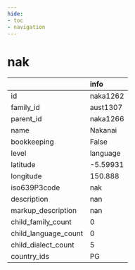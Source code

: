 ```yaml
---
hide:
- toc
- navigation
---
```

# nak
|                      | info     |
|:---------------------|:---------|
| id                   | naka1262 |
| family_id            | aust1307 |
| parent_id            | naka1266 |
| name                 | Nakanai  |
| bookkeeping          | False    |
| level                | language |
| latitude             | -5.59931 |
| longitude            | 150.888  |
| iso639P3code         | nak      |
| description          | nan      |
| markup_description   | nan      |
| child_family_count   | 0        |
| child_language_count | 0        |
| child_dialect_count  | 5        |
| country_ids          | PG       |